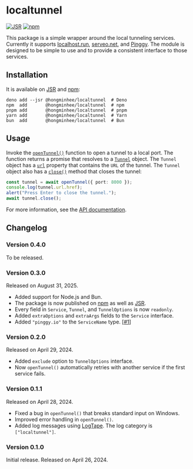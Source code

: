 <!-- deno-fmt-ignore-file -->

localtunnel
===========

[![JSR][JSR badge]][JSR]
[![npm][npm badge]][npm]

This package is a simple wrapper around the local tunneling services.
Currently it supports [localhost.run], [serveo.net], and [Pinggy].
The module is designed to be simple to use and to provide a consistent interface
to those services.

[JSR]: https://jsr.io/@hongminhee/localtunnel
[JSR badge]: https://jsr.io/badges/@hongminhee/localtunnel
[npm]: https://www.npmjs.com/package/@hongminhee/localtunnel
[npm badge]: https://img.shields.io/npm/v/@hongminhee/localtunnel?logo=npm
[localhost.run]: https://localhost.run/
[serveo.net]: https://serveo.net/
[Pinggy]: https://pinggy.io/


Installation
------------

It is available on [JSR] and [npm]:

~~~~ console
deno add --jsr @hongminhee/localtunnel  # Deno
npm  add       @hongminhee/localtunnel  # npm
pnpm add       @hongminhee/localtunnel  # pnpm
yarn add       @hongminhee/localtunnel  # Yarn
bun  add       @hongminhee/localtunnel  # Bun
~~~~


Usage
-----

Invoke the [`openTunnel()`] function to open a tunnel to a local port.
The function returns a promise that resolves to a [`Tunnel`] object.
The `Tunnel` object has a [`url`] property that contains the `URL` of the tunnel.
The `Tunnel` object also has a [`close()`] method that closes the tunnel:

~~~~ typescript
const tunnel = await openTunnel({ port: 8000 });
console.log(tunnel.url.href);
alert("Press Enter to close the tunnel.");
await tunnel.close();
~~~~

For more information, see the [API documentation][JSR].

[`openTunnel()`]: https://jsr.io/@hongminhee/localtunnel/doc/~/openTunnel
[`Tunnel`]: https://jsr.io/@hongminhee/localtunnel/doc/~/Tunnel
[`url`]: https://jsr.io/@hongminhee/localtunnel/doc/~/Tunnel.url
[`close()`]: https://jsr.io/@hongminhee/localtunnel/doc/~/Tunnel.close


Changelog
---------

### Version 0.4.0

To be released.

### Version 0.3.0

Released on August 31, 2025.

 -  Added support for Node.js and Bun.
 -  The package is now published on [npm] as well as [JSR].
 -  Every field in `Service`, `Tunnel`, and `TunnelOptions` is now `readonly`.
 -  Added `extraOptions` and `extraArgs` fields to the `Service` interface.
 -  Added `"pinggy.io"` to the `ServiceName` type.  [[#1]]

[#1]: https://github.com/dahlia/localtunnel/issues/1

### Version 0.2.0

Released on April 29, 2024.

 -  Added `exclude` option to `TunnelOptions` interface.
 -  Now `openTunnel()` automatically retries with another service if the first
    service fails.

### Version 0.1.1

Released on April 28, 2024.

 -  Fixed a bug in `openTunnel()` that breaks standard input on Windows.
 -  Improved error handling in `openTunnel()`.
 -  Added log messages using [LogTape].  The log category is `["localtunnel"]`.

[LogTape]: https://github.com/dahlia/logtape

### Version 0.1.0

Initial release.  Released on April 26, 2024.

